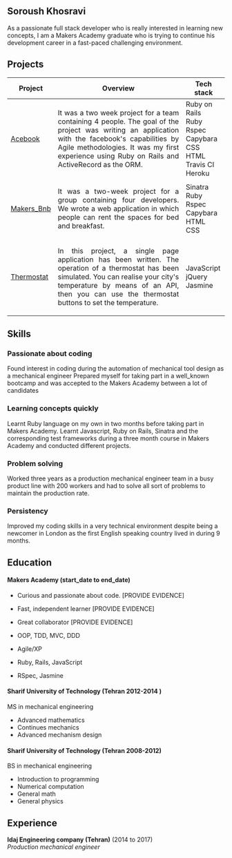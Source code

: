## Soroush Khosravi

As a passionate full stack developer who is really interested in learning new concepts, I am a Makers Academy graduate who is trying to continue his development career in a fast-paced challenging environment.

## Projects

| Project   |      Overview      |  Tech stack |
|----------|-------------|------|
| [Acebook](https://github.com/soroushh/acebook-bcds) | <p style="text-align: justify">It was a two week project for a team containing 4 people. The goal of the project was writing an application with the facebook's capabilities by Agile methodologies. It was my first experience using Ruby on Rails and ActiveRecord as the ORM.</p>   |Ruby on Rails <br />Ruby <br/> Rspec <br /> Capybara <br /> CSS <br /> HTML <br /> Travis CI <br /> Heroku  |
| [Makers_Bnb](https://github.com/soroushh/MakersBnB_Need_Sleep_Team) |<p style="text-align: justify">It was a two-week project for a group containing four developers. We wrote a web application in which people can rent the spaces for bed and breakfast.</p> |Sinatra <br />Ruby <br/> Rspec <br /> Capybara <br /> HTML <br /> CSS |
| [Thermostat](https://github.com/soroushh/Thermostat) |<p style="text-align: justify">In this project, a single page application has been written. The operation of a thermostat has been simulated. You can realise your city's temperature by means of an API, then you can use the thermostat buttons to set the temperature. </p> |JavaScript <br /> jQuery <br /> Jasmine </br> |

## Skills

### Passionate about coding
Found interest in coding during the automation of mechanical tool design as a mechanical engineer
Prepared myself for taking part in a well_known bootcamp and was accepted to the Makers Academy between a lot of candidates
### Learning concepts quickly
Learnt Ruby language on my own in two months before taking part in Makers Academy.
Learnt Javascript, Ruby on Rails, Sinatra and the corresponding test frameworks during a three month course in Makers Academy and conducted different projects.
### Problem solving
Worked three years as a production mechanical engineer team in a busy product line with 200 workers and had to solve all sort of problems to maintain the production rate.
### Persistency 
Improved my coding skills in a very technical environment despite being a newcomer in London as the first English speaking country lived in during 9 months.


## Education

#### Makers Academy (start_date to end_date)

- Curious and passionate about code. [PROVIDE EVIDENCE]
- Fast, independent learner [PROVIDE EVIDENCE]
- Great collaborator [PROVIDE EVIDENCE]

- OOP, TDD, MVC, DDD
- Agile/XP
- Ruby, Rails, JavaScript
- RSpec, Jasmine

#### Sharif University of Technology (Tehran 2012-2014 )

MS in mechanical engineering
- Advanced mathematics
- Continues mechanics
- Advanced mechanism design

#### Sharif University of Technology (Tehran 2008-2012)

BS in mechanical engineering
- Introduction to programming
- Numerical computation
- General math
- General physics

## Experience

**Idaj Engineering company (Tehran)** (2014  to 2017)    
*Production mechanical engineer*  
